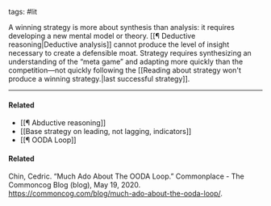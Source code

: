 tags: #lit

A winning strategy is more about synthesis than analysis: it requires developing a new mental model or theory. [[¶ Deductive reasoning|Deductive analysis]] cannot produce the level of insight necessary to create a defensible moat. Strategy requires synthesizing an understanding of the “meta game” and adapting more quickly than the competition—not quickly following the [[Reading about strategy won't produce a winning strategy.|last successful strategy]].

---
#### Related
- [[¶ Abductive reasoning]]
- [[Base strategy on leading, not lagging, indicators]]
- [[¶ OODA Loop]]

#### Related
Chin, Cedric. “Much Ado About The OODA Loop.” Commonplace - The Commoncog Blog (blog), May 19, 2020. https://commoncog.com/blog/much-ado-about-the-ooda-loop/.